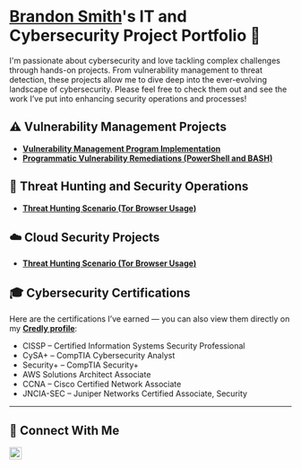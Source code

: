 # <a href="https://www.linkedin.com/in/bs0038/">Brandon Smith</a>'s IT and Cybersecurity Project Portfolio 🔐

I'm passionate about cybersecurity and love tackling complex challenges through hands-on projects. From vulnerability management to threat detection, these projects allow me to dive deep into the ever-evolving landscape of cybersecurity. Please feel free to check them out and see the work I’ve put into enhancing security operations and processes!


## ⚠️ Vulnerability Management Projects

- **[Vulnerability Management Program Implementation](https://github.com/joshcybertest/vulnerability-management-program)**
- **[Programmatic Vulnerability Remediations (PowerShell and BASH)](https://github.com/joshcybertest/programmatic-vulnerability-remediations)**

## 🚨 Threat Hunting and Security Operations

- **[Threat Hunting Scenario (Tor Browser Usage)](https://github.com/joshmadakor0/threat-hunting-scenario-tor)**

## ☁️ Cloud Security Projects

- **[Threat Hunting Scenario (Tor Browser Usage)](https://github.com/joshmadakor0/threat-hunting-scenario-tor)**

## 🎓 Cybersecurity Certifications
Here are the certifications I’ve earned — you can also view them directly on my **[Credly profile](https://www.credly.com/users/brandon-smith.a4c1d7ea/badges#credly)**:

- CISSP – Certified Information Systems Security Professional  
- CySA+ – CompTIA Cybersecurity Analyst  
- Security+ – CompTIA Security+  
- AWS Solutions Architect Associate
- CCNA – Cisco Certified Network Associate  
- JNCIA-SEC – Juniper Networks Certified Associate, Security

<hr/>

## 🤳 Connect With Me


[<img align="left" alt="___________ | LinkedIn" width="22px" src="https://cdn.jsdelivr.net/npm/simple-icons@v3/icons/linkedin.svg" />][linkedin]


[linkedin]: https://linkedin.com/in/bs0038

<!--
<img width="35" alt="image" src="https://github.com/user-attachments/assets/2f41c7cd-5ea8-4475-b451-a37161b6c3fb"> 
<img width="35" alt="image" src="https://github.com/user-attachments/assets/77649969-9910-4994-8b96-74a116cfb2a8">
-->
